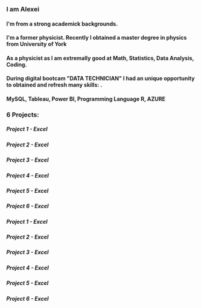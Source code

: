 <h3>  I am Alexei</h3> 
<h4> I'm from a strong academick backgrounds.</h4>
<h4>I'm a former physicist. Recently I obtained a master degree in physics from University of York</h4>
<h4>As a physicist as I am extremally good at Math, Statistics, Data Analysis, Coding. </h4>
<h4> During digital bootcam "DATA TECHNICIAN" I had an unique opportunity to obtained and refresh many skills: . </h4>
<h4> MySQL, Tableau, Power BI, Programming Language R, AZURE </h4>
<h3> 6 Projects:</h3>
<h5>Project 1 - Excel </h5>
<h5>Project 2 - Excel </h5>
<h5>Project 3 - Excel </h5>
<h5>Project 4 - Excel </h5>
<h5>Project 5 - Excel </h5>
<h5>Project 6 - Excel </h5>
<h5>Project 1 - Excel </h5>
<h5>Project 2 - Excel </h5>
<h5>Project 3 - Excel </h5>
<h5>Project 4 - Excel </h5>
<h5>Project 5 - Excel </h5>
<h5>Project 6 - Excel </h5>

<!--
**Alek20s/Alek20s** is a ✨ _special_ ✨ repository because its `README.md` (this file) appears on your GitHub profile.

Here are some ideas to get you started:

- 🔭 I’m currently working on ...
- 🌱 I’m currently learning ...
- 👯 I’m looking to collaborate on ...
- 🤔 I’m looking for help with ...
- 💬 Ask me about ...
- 📫 How to reach me: ...
- 😄 Pronouns: ...
- ⚡ Fun fact: ...
-->
